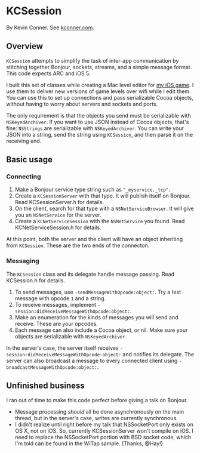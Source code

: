 # KCSession

By Kevin Conner. See [kconner.com](http://kconner.com).

## Overview

`KCSession` attempts to simplify the task of inter-app communication by stitching together Bonjour, sockets, streams, and a simple message format. This code expects ARC and iOS 5.

I built this set of classes while creating a Mac level editor for [my iOS game](http://degreesgame.com). I use them to deliver new versions of game levels over wifi while I edit them. You can use this to set up connections and pass serializable Cocoa objects, without having to worry about servers and sockets and ports.

The only requirement is that the objects you send must be serializable with `NSKeyedArchiver`. If you want to use JSON instead of Cocoa objects, that's fine: `NSStrings` are serializable with `NSKeyedArchiver`. You can write your JSON into a string, send the string using `KCSession`, and then parse it on the receiving end.

## Basic usage

### Connecting

1. Make a Bonjour service type string such as `"_myservice._tcp"`.
2. Create a `KCSessionServer` with that type. It will publish itself on Bonjour. Read KCSessionServer.h for details.
3. On the client, search for that type with a `NSNetServiceBrowser`. It will give you an `NSNetService` for the server.
4. Create a `KCNetServiceSession` with the `NSNetService` you found. Read KCNetServiceSession.h for details.

At this point, both the server and the client will have an object inheriting from `KCSession`. These are the two ends of the connecton. 

### Messaging

The `KCSession` class and its delegate handle message passing. Read KCSession.h for details.

1. To send messages, use `-sendMessageWithOpcode:object:`. Try a test message with opcode `1` and a string.
2. To receive messages, implement `-session:didReceiveMessageWithOpcode:object:`.
3. Make an enumeration for the kinds of messages you will send and receive. These are your opcodes.
4. Each message can also include a Cocoa object, or nil. Make sure your objects are serializable with `NSKeyedArchiver`.

In the server's case, the server itself receives `-session:didReceiveMessageWithOpcode:object:` and notifies its delegate.
The server can also broadcast a message to every connected client using `-broadcastMessageWithOpcode:object:`.

## Unfinished business

I ran out of time to make this code perfect before giving a talk on Bonjour.

- Message processing *should* all be done asynchronously on the main thread, but in the server's case, writes are currently synchronous.
- I didn't realize until right before my talk that NSSocketPort only exists on OS X, not on iOS. So, currently KCSessionServer won't compile on iOS. I need to replace the NSSocketPort portion with BSD socket code, which I'm told can be found in the WiTap sample. (Thanks, @Hay!)

